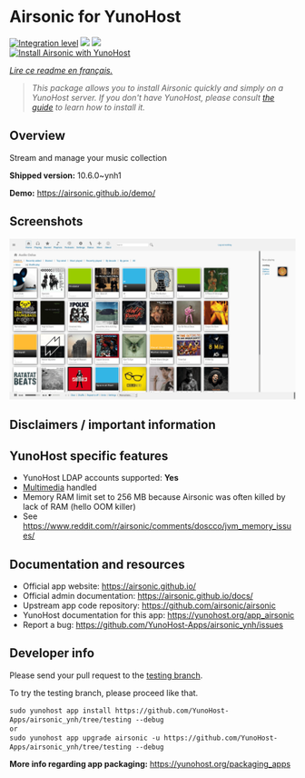 <!--
N.B.: This README was automatically generated by https://github.com/YunoHost/apps/tree/master/tools/README-generator
It shall NOT be edited by hand.
-->

# Airsonic for YunoHost

[![Integration level](https://dash.yunohost.org/integration/airsonic.svg)](https://dash.yunohost.org/appci/app/airsonic) ![](https://ci-apps.yunohost.org/ci/badges/airsonic.status.svg) ![](https://ci-apps.yunohost.org/ci/badges/airsonic.maintain.svg)  
[![Install Airsonic with YunoHost](https://install-app.yunohost.org/install-with-yunohost.svg)](https://install-app.yunohost.org/?app=airsonic)

*[Lire ce readme en français.](./README_fr.md)*

> *This package allows you to install Airsonic quickly and simply on a YunoHost server.
If you don't have YunoHost, please consult [the guide](https://yunohost.org/#/install) to learn how to install it.*

## Overview

Stream and manage your music collection

**Shipped version:** 10.6.0~ynh1

**Demo:** https://airsonic.github.io/demo/

## Screenshots

![](./doc/screenshots/screenshot_01.png)

## Disclaimers / important information

## YunoHost specific features

* YunoHost LDAP accounts supported: **Yes**
* [Multimedia](https://github.com/YunoHost-Apps/yunohost.multimedia) handled
* Memory RAM limit set to 256 MB because Airsonic was often killed by lack of RAM (hello OOM killer)
* See https://www.reddit.com/r/airsonic/comments/doscco/jvm_memory_issues/

## Documentation and resources

* Official app website: https://airsonic.github.io/
* Official admin documentation: https://airsonic.github.io/docs/
* Upstream app code repository: https://github.com/airsonic/airsonic
* YunoHost documentation for this app: https://yunohost.org/app_airsonic
* Report a bug: https://github.com/YunoHost-Apps/airsonic_ynh/issues

## Developer info

Please send your pull request to the [testing branch](https://github.com/YunoHost-Apps/airsonic_ynh/tree/testing).

To try the testing branch, please proceed like that.
```
sudo yunohost app install https://github.com/YunoHost-Apps/airsonic_ynh/tree/testing --debug
or
sudo yunohost app upgrade airsonic -u https://github.com/YunoHost-Apps/airsonic_ynh/tree/testing --debug
```

**More info regarding app packaging:** https://yunohost.org/packaging_apps